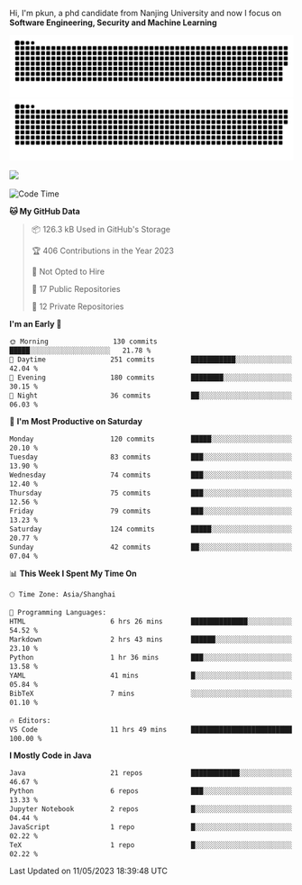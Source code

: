 Hi, I'm pkun, a phd candidate from Nanjing University and now I focus on **Software Engineering, Security and Machine Learning**

![GitHub Snake Light](https://github.com/pppppkun/pppppkun/blob/output/github-snake.svg#gh-light-mode-only)
![GitHub Snake dark](https://github.com/pppppkun/pppppkun/blob/output/github-snake-dark.svg#gh-dark-mode-only)

![](https://komarev.com/ghpvc/?username=pppppkun)
<!--START_SECTION:waka-->
![Code Time](http://img.shields.io/badge/Code%20Time-1%2C745%20hrs%2056%20mins-blue)

**🐱 My GitHub Data** 

> 📦 126.3 kB Used in GitHub's Storage 
 > 
> 🏆 406 Contributions in the Year 2023
 > 
> 🚫 Not Opted to Hire
 > 
> 📜 17 Public Repositories 
 > 
> 🔑 12 Private Repositories 
 > 
**I'm an Early 🐤** 

```text
🌞 Morning                130 commits         █████░░░░░░░░░░░░░░░░░░░░   21.78 % 
🌆 Daytime                251 commits         ███████████░░░░░░░░░░░░░░   42.04 % 
🌃 Evening                180 commits         ████████░░░░░░░░░░░░░░░░░   30.15 % 
🌙 Night                  36 commits          ██░░░░░░░░░░░░░░░░░░░░░░░   06.03 % 
```
📅 **I'm Most Productive on Saturday** 

```text
Monday                   120 commits         █████░░░░░░░░░░░░░░░░░░░░   20.10 % 
Tuesday                  83 commits          ███░░░░░░░░░░░░░░░░░░░░░░   13.90 % 
Wednesday                74 commits          ███░░░░░░░░░░░░░░░░░░░░░░   12.40 % 
Thursday                 75 commits          ███░░░░░░░░░░░░░░░░░░░░░░   12.56 % 
Friday                   79 commits          ███░░░░░░░░░░░░░░░░░░░░░░   13.23 % 
Saturday                 124 commits         █████░░░░░░░░░░░░░░░░░░░░   20.77 % 
Sunday                   42 commits          ██░░░░░░░░░░░░░░░░░░░░░░░   07.04 % 
```


📊 **This Week I Spent My Time On** 

```text
🕑︎ Time Zone: Asia/Shanghai

💬 Programming Languages: 
HTML                     6 hrs 26 mins       ██████████████░░░░░░░░░░░   54.52 % 
Markdown                 2 hrs 43 mins       ██████░░░░░░░░░░░░░░░░░░░   23.10 % 
Python                   1 hr 36 mins        ███░░░░░░░░░░░░░░░░░░░░░░   13.58 % 
YAML                     41 mins             █░░░░░░░░░░░░░░░░░░░░░░░░   05.84 % 
BibTeX                   7 mins              ░░░░░░░░░░░░░░░░░░░░░░░░░   01.10 % 

🔥 Editors: 
VS Code                  11 hrs 49 mins      █████████████████████████   100.00 % 
```

**I Mostly Code in Java** 

```text
Java                     21 repos            ████████████░░░░░░░░░░░░░   46.67 % 
Python                   6 repos             ███░░░░░░░░░░░░░░░░░░░░░░   13.33 % 
Jupyter Notebook         2 repos             █░░░░░░░░░░░░░░░░░░░░░░░░   04.44 % 
JavaScript               1 repo              █░░░░░░░░░░░░░░░░░░░░░░░░   02.22 % 
TeX                      1 repo              █░░░░░░░░░░░░░░░░░░░░░░░░   02.22 % 
```




 Last Updated on 11/05/2023 18:39:48 UTC
<!--END_SECTION:waka-->
